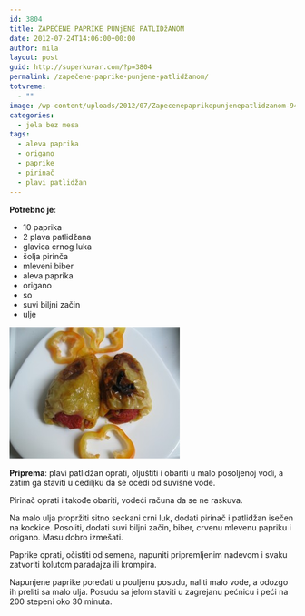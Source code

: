 ```yaml
---
id: 3804
title: ZAPEČENE PAPRIKE PUNjENE PATLIDžANOM
date: 2012-07-24T14:06:00+00:00
author: mila
layout: post
guid: http://superkuvar.com/?p=3804
permalink: /zapečene-paprike-punjene-patlidžanom/
totvreme:
  - ""
image: /wp-content/uploads/2012/07/Zapecenepaprikepunjenepatlidzanom-940x198.jpg
categories:
  - jela bez mesa
tags:
  - aleva paprika
  - origano
  - paprike
  - pirinač
  - plavi patlidžan
---
```

**Potrebno je**:

  * 10 paprika
  * 2 plava patlidžana
  * glavica crnog luka
  * šolja pirinča
  * mleveni biber
  * aleva paprika
  * origano
  * so
  * suvi biljni začin
  * ulje

<img class="alignnone size-medium wp-image-3805" title="Zapecenepaprikepunjenepatlidzanom" src="/wp-content/uploads/2012/07/Zapecenepaprikepunjenepatlidzanom-e1343054785216-300x231.jpg" alt="" width="300" height="231" /> 

**Priprema**: plavi patlidžan oprati, oljuštiti i obariti u malo posoljenoj vodi, a zatim ga staviti u cediljku da se ocedi od suvišne vode.

Pirinač oprati i takođe obariti, vodeći računa da se ne raskuva.

Na malo ulja propržiti sitno seckani crni luk, dodati pirinač i patlidžan isečen na kockice. Posoliti, dodati suvi biljni začin, biber, crvenu mlevenu papriku i origano. Masu dobro izmešati.

Paprike oprati, očistiti od semena, napuniti pripremljenim nadevom i svaku zatvoriti kolutom paradajza ili krompira.

Napunjene paprike poređati u pouljenu posudu, naliti malo vode, a odozgo ih preliti sa malo ulja. Posudu sa jelom staviti u zagrejanu pećnicu i peći na 200 stepeni oko 30 minuta.